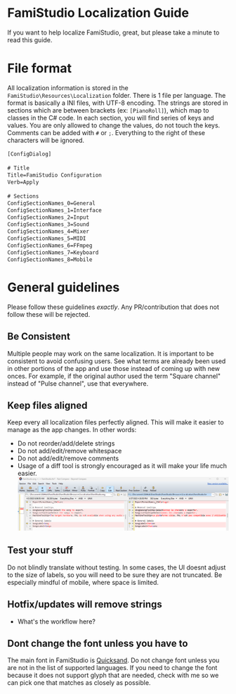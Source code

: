 # FamiStudio Localization Guide
If you want to help localize FamiStudio, great, but please take a minute to read this guide.

# File format
All localization information is stored in the `FamiStudio\Resources\Localization` folder. There is 1 file per language. The format is basically a INI files, with UTF-8 encoding. 
The strings are stored in sections which are between brackets (ex: `[PianoRoll]`), which map to classes in the C# code.
In each section, you will find series of keys and values. You are only allowed to change the values, do not touch the keys.
Comments can be added with `#` or `;`. Everything to the right of these characters will be ignored.

```
[ConfigDialog]

# Title
Title=FamiStudio Configuration
Verb=Apply

# Sections
ConfigSectionNames_0=General
ConfigSectionNames_1=Interface
ConfigSectionNames_2=Input
ConfigSectionNames_3=Sound
ConfigSectionNames_4=Mixer
ConfigSectionNames_5=MIDI
ConfigSectionNames_6=FFmpeg
ConfigSectionNames_7=Keyboard
ConfigSectionNames_8=Mobile

```

# General guidelines
Please follow these guidelines *exactly*. Any PR/contribution that does not follow these will be rejected.

## Be Consistent
Multiple people may work on the same localization. It is important to be consistent to avoid confusing users. See what terms are already been used in other portions of the app and use those instead of coming up with new onces. For example, if the original author used the term "Square channel" instead of "Pulse channel", use that everywhere.

## Keep files aligned
Keep every all localization files perfectly aligned. This will make it easier to manage as the app changes. 
In other words:
- Do not reorder/add/delete strings
- Do not add/edit/remove whitespace
- Do not add/edit/remove comments
- Usage of a diff tool is strongly encouraged as it will make your life much easier.
![image](DiffTool.png)

## Test your stuff
Do not blindly translate without testing. In some cases, the UI doesnt adjust to the size of labels, so you will need to be sure they are not truncated. 
Be especially mindful of mobile, where space is limited.

## Hotfix/updates will remove strings
- What's the workflow here?

## Dont change the font unless you have to
The main font in FamiStudio is [Quicksand](https://fonts.google.com/specimen/Quicksand/glyphs). Do not change font unless you are not in the list of supported languages. If you need to change the font because it does not support glyph that are needed, check with me so we can pick one that matches as closely as possible.
